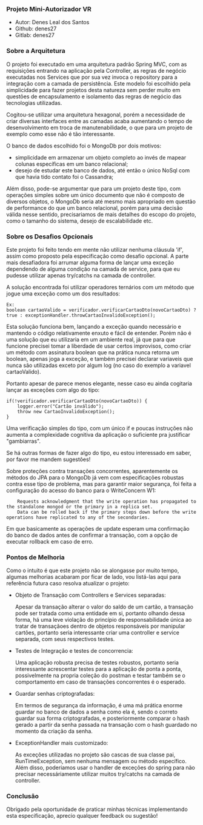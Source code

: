 ### Projeto Mini-Autorizador VR ###
* Autor: Denes Leal dos Santos
* Github: denes27
* Gitlab: denes27

### Sobre a Arquitetura ###
O projeto foi executado em uma arquitetura padrão Spring MVC, com as requisições entrando na aplicação pela Controller, as regras de negócio executadas nos Services que
    por sua vez invoca o repository para a integração com a camada de persistência. Este modelo foi escolhido pela simplicidade para fazer projetos desta natureza sem perder
    muito em questões de encapsulamento e isolamento das regras de negócio das tecnologias utilizadas. 

Cogitou-se utilizar uma arquitetura hexagonal, porém a necessidade de criar diversas interfaces entre as camadas acaba aumentando o tempo de desenvolvimento em troca de manutenabilidade, o que para um projeto de exemplo como esse não é tão interessante.

O banco de dados escolhido foi o MongoDb por dois motivos: 

* simplicidade em armazenar um objeto completo ao invés de mapear colunas específicas em um banco relacional; 
* desejo de estudar este banco de dados, até então o único NoSql com que havia tido contato foi o Cassandra;

Além disso, pode-se argumentar que para um projeto deste tipo, com operações simples sobre um único documento que não é composto de diversos objetos, o MongoDb seria até mesmo
    mais apropriado em questão de performance do que um banco relacional, porém para uma decisão válida nesse sentido, precisariamos de mais detalhes do escopo do projeto, como o 
    tamanho do sistema, desejo de escalabilidade etc.

### Sobre os Desafios Opcionais ###
Este projeto foi feito tendo em mente não utilizar nenhuma cláusula 'if', assim como proposto pela especificação como desafio opcional. A parte mais desafiadora foi arrumar alguma
    forma de lançar uma exceção dependendo de alguma condição na camada de service, para que eu pudesse utilizar apenas try/catchs na camada de controller. 

A solução encontrada foi utilizar operadores ternários com um método que jogue uma exceção como um dos resultados:

    Ex:
    boolean cartaoValido = verificador.verificarCartaoDto(novoCartaoDto) ? true : exceptionHandler.throwCartaoInvalidoException();

Esta solução funciona bem, lançando a exceção quando necessário e mantendo o código relativamente enxuto e fácil de entender. Porém não é uma solução que eu utilizaria em um ambiente real, já que
para que funcione precisei tomar a liberdade de usar certos improvisos, como criar um método com assinatura boolean que na prática nunca retorna um boolean, apenas joga a exceção, e também precisei 
declarar variaveis que nunca são utilizadas exceto por algum log (no caso do exemplo a variavel cartaoValido).

Portanto apesar de parece menos elegante, nesse caso eu ainda cogitaria lançar as exceções com algo do tipo:
        
    if(!verificador.verificarCartaoDto(novoCartaoDto)) {
        logger.error("Cartão inválido");
        throw new CartaoInvalidoException();
    }
            
Uma verificação simples do tipo, com um único if e poucas instruções não aumenta a complexidade cognitiva da aplicação o suficiente pra justificar "gambiarras".

Se há outras formas de fazer algo do tipo, eu estou interessado em saber, por favor me mandem sugestões!

Sobre proteções contra transações concorrentes, aparentemente os métodos do JPA para o MongoDb já vem com especificações robustas contra esse tipo de problema, mas para garantir maior segurança, foi feita a configuração
do acesso do banco para o WriteConcern W1:

        Requests acknowledgment that the write operation has propagated to the standalone mongod or the primary in a replica set. 
        Data can be rolled back if the primary steps down before the write operations have replicated to any of the secondaries.

Em que basicamente as operações de update esperam uma confirmação do banco de dados antes de confirmar a transação, com a opção de executar rollback em caso de erro.

### Pontos de Melhoria ###

Como o intuito é que este projeto não se alongasse por muito tempo, algumas melhorias acabaram por ficar de lado, vou listá-las aqui para referência futura caso resolva atualizar o projeto:

* Objeto de Transação com Controllers e Services separadas:

    Apesar da transação alterar o valor do saldo de um cartão, a transação pode ser tratada como uma entidade em si, portanto olhando dessa forma, há uma leve violação do princípio de responsabilidade única ao tratar de transaçãoes dentro
    de objetos responsáveis por manipular cartões, portanto seria interessante criar uma controller e service separada, com seus respectivos testes.


* Testes de Integração e testes de concorrencia:

    Uma aplicação robusta precisa de testes robustos, portanto seria interessante acrescentar testes para a aplicação de ponta a ponta, possivelmente na propria coleção do postman e testar também se o comportamento em caso de transações concorrentes é o esperado.


* Guardar senhas criptografadas:

    Em termos de segurança da informação, é uma má prática enorme guardar no banco de dados a senha como ela é, sendo o correto guardar sua forma criptografadas, e posteriormente comparar o hash gerado
    a partir da senha passada na transação com o hash guardado no momento da criação da senha.


* ExceptionHandler mais customizado:

    As exceções utilizadas no projeto são cascas de sua classe pai, RunTimeException, sem nenhuma mensagem ou método específico. Além disso, poderiamos usar o handler de exceções do spring para não precisar necessáriamente 
    utilizar muitos try/catchs na camada de controller.


### Conclusão ###

Obrigado pela oportunidade de praticar minhas técnicas implementando esta especificação, aprecio qualquer feedback ou sugestão!